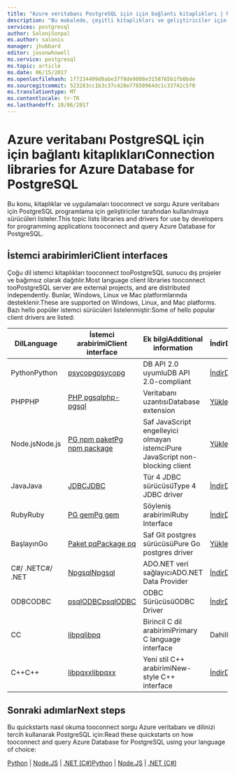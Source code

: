 ```yaml
---
title: "Azure veritabanı PostgreSQL için için bağlantı kitaplıkları | Microsoft Docs"
description: "Bu makalede, çeşitli kitaplıkları ve geliştiriciler için PostgreSQL uygulamaları tooconnect ve sorgu Azure veritabanı kodlama yaparken kullanabileceğiniz sürücüleri açıklanmaktadır."
services: postgresql
author: SaloniSonpal
ms.author: salonis
manager: jhubbard
editor: jasonwhowell
ms.service: postgresql
ms.topic: article
ms.date: 06/15/2017
ms.openlocfilehash: 1f7234499d8abe37f8de9008e3158765b1fb0bde
ms.sourcegitcommit: 523283cc1b3c37c428e77850964dc1c33742c5f0
ms.translationtype: MT
ms.contentlocale: tr-TR
ms.lasthandoff: 10/06/2017
---
```

# <a name="connection-libraries-for-azure-database-for-postgresql"></a><span data-ttu-id="cf7a1-103">Azure veritabanı PostgreSQL için için bağlantı kitaplıkları</span><span class="sxs-lookup"><span data-stu-id="cf7a1-103">Connection libraries for Azure Database for PostgreSQL</span></span>
<span data-ttu-id="cf7a1-104">Bu konu, kitaplıklar ve uygulamaları tooconnect ve sorgu Azure veritabanı için PostgreSQL programlama için geliştiriciler tarafından kullanılmaya sürücüleri listeler.</span><span class="sxs-lookup"><span data-stu-id="cf7a1-104">This topic lists libraries and drivers for use by developers for programming applications tooconnect and query Azure Database for PostgreSQL.</span></span>

## <a name="client-interfaces"></a><span data-ttu-id="cf7a1-105">İstemci arabirimleri</span><span class="sxs-lookup"><span data-stu-id="cf7a1-105">Client interfaces</span></span>
<span data-ttu-id="cf7a1-106">Çoğu dil istemci kitaplıkları tooconnect tooPostgreSQL sunucu dış projeler ve bağımsız olarak dağıtılır.</span><span class="sxs-lookup"><span data-stu-id="cf7a1-106">Most language client libraries tooconnect tooPostgreSQL server are external projects, and are distributed independently.</span></span> <span data-ttu-id="cf7a1-107">Bunlar, Windows, Linux ve Mac platformlarında desteklenir.</span><span class="sxs-lookup"><span data-stu-id="cf7a1-107">These are supported on Windows, Linux, and Mac platforms.</span></span> <span data-ttu-id="cf7a1-108">Bazı hello popüler istemci sürücüleri listelenmiştir:</span><span class="sxs-lookup"><span data-stu-id="cf7a1-108">Some of hello popular client drivers are listed:</span></span>

| <span data-ttu-id="cf7a1-109">**Dil**</span><span class="sxs-lookup"><span data-stu-id="cf7a1-109">**Language**</span></span> | <span data-ttu-id="cf7a1-110">**İstemci arabirimi**</span><span class="sxs-lookup"><span data-stu-id="cf7a1-110">**Client interface**</span></span> | <span data-ttu-id="cf7a1-111">**Ek bilgi**</span><span class="sxs-lookup"><span data-stu-id="cf7a1-111">**Additional information**</span></span> | <span data-ttu-id="cf7a1-112">**İndir**</span><span class="sxs-lookup"><span data-stu-id="cf7a1-112">**Download**</span></span> |
|--------------|----------------------------------------------------------------|-------------------------------------|--------------------------------------------------------------------|
| <span data-ttu-id="cf7a1-113">Python</span><span class="sxs-lookup"><span data-stu-id="cf7a1-113">Python</span></span> | [<span data-ttu-id="cf7a1-114">psycopg</span><span class="sxs-lookup"><span data-stu-id="cf7a1-114">psycopg</span></span>](http://initd.org/psycopg/) | <span data-ttu-id="cf7a1-115">DB API 2.0 uyumlu</span><span class="sxs-lookup"><span data-stu-id="cf7a1-115">DB API 2.0-compliant</span></span> | [<span data-ttu-id="cf7a1-116">İndir</span><span class="sxs-lookup"><span data-stu-id="cf7a1-116">Download</span></span>](http://initd.org/psycopg/download/) |
| <span data-ttu-id="cf7a1-117">PHP</span><span class="sxs-lookup"><span data-stu-id="cf7a1-117">PHP</span></span> | [<span data-ttu-id="cf7a1-118">PHP pgsql</span><span class="sxs-lookup"><span data-stu-id="cf7a1-118">php-pgsql</span></span>](https://php.net/manual/en/book.pgsql.php) | <span data-ttu-id="cf7a1-119">Veritabanı uzantısı</span><span class="sxs-lookup"><span data-stu-id="cf7a1-119">Database extension</span></span> | [<span data-ttu-id="cf7a1-120">Yükleme</span><span class="sxs-lookup"><span data-stu-id="cf7a1-120">Install</span></span>](https://secure.php.net/manual/en/pgsql.installation.php) |
| <span data-ttu-id="cf7a1-121">Node.js</span><span class="sxs-lookup"><span data-stu-id="cf7a1-121">Node.js</span></span> | [<span data-ttu-id="cf7a1-122">PG npm paket</span><span class="sxs-lookup"><span data-stu-id="cf7a1-122">Pg npm package</span></span>](https://www.npmjs.com/package/pg) | <span data-ttu-id="cf7a1-123">Saf JavaScript engelleyici olmayan istemci</span><span class="sxs-lookup"><span data-stu-id="cf7a1-123">Pure JavaScript non-blocking client</span></span> | [<span data-ttu-id="cf7a1-124">Yükleme</span><span class="sxs-lookup"><span data-stu-id="cf7a1-124">Install</span></span>](https://www.npmjs.com/package/pg) |
| <span data-ttu-id="cf7a1-125">Java</span><span class="sxs-lookup"><span data-stu-id="cf7a1-125">Java</span></span> | [<span data-ttu-id="cf7a1-126">JDBC</span><span class="sxs-lookup"><span data-stu-id="cf7a1-126">JDBC</span></span>](http://jdbc.postgresql.org/) | <span data-ttu-id="cf7a1-127">Tür 4 JDBC sürücüsü</span><span class="sxs-lookup"><span data-stu-id="cf7a1-127">Type 4 JDBC driver</span></span> | [<span data-ttu-id="cf7a1-128">İndir</span><span class="sxs-lookup"><span data-stu-id="cf7a1-128">Download</span></span>](https://jdbc.postgresql.org/download.html)  |
| <span data-ttu-id="cf7a1-129">Ruby</span><span class="sxs-lookup"><span data-stu-id="cf7a1-129">Ruby</span></span> | [<span data-ttu-id="cf7a1-130">PG gem</span><span class="sxs-lookup"><span data-stu-id="cf7a1-130">Pg gem</span></span>](https://deveiate.org/code/pg/) | <span data-ttu-id="cf7a1-131">Söyleniş arabirimi</span><span class="sxs-lookup"><span data-stu-id="cf7a1-131">Ruby Interface</span></span> | [<span data-ttu-id="cf7a1-132">İndir</span><span class="sxs-lookup"><span data-stu-id="cf7a1-132">Download</span></span>](https://rubygems.org/downloads/pg-0.20.0.gem) |
| <span data-ttu-id="cf7a1-133">Başlayın</span><span class="sxs-lookup"><span data-stu-id="cf7a1-133">Go</span></span> | [<span data-ttu-id="cf7a1-134">Paket pq</span><span class="sxs-lookup"><span data-stu-id="cf7a1-134">Package pq</span></span>](https://godoc.org/github.com/lib/pq) | <span data-ttu-id="cf7a1-135">Saf Git postgres sürücüsü</span><span class="sxs-lookup"><span data-stu-id="cf7a1-135">Pure Go postgres driver</span></span> | [<span data-ttu-id="cf7a1-136">Yükleme</span><span class="sxs-lookup"><span data-stu-id="cf7a1-136">Install</span></span>](https://github.com/lib/pq/blob/master/README.md) |
| <span data-ttu-id="cf7a1-137">C\#/ .NET</span><span class="sxs-lookup"><span data-stu-id="cf7a1-137">C\#/ .NET</span></span> | [<span data-ttu-id="cf7a1-138">Npgsql</span><span class="sxs-lookup"><span data-stu-id="cf7a1-138">Npgsql</span></span>](http://www.npgsql.org/) | <span data-ttu-id="cf7a1-139">ADO.NET veri sağlayıcı</span><span class="sxs-lookup"><span data-stu-id="cf7a1-139">ADO.NET Data Provider</span></span> | [<span data-ttu-id="cf7a1-140">İndir</span><span class="sxs-lookup"><span data-stu-id="cf7a1-140">Download</span></span>](https://www.microsoft.com/net/) |
| <span data-ttu-id="cf7a1-141">ODBC</span><span class="sxs-lookup"><span data-stu-id="cf7a1-141">ODBC</span></span> | [<span data-ttu-id="cf7a1-142">psqlODBC</span><span class="sxs-lookup"><span data-stu-id="cf7a1-142">psqlODBC</span></span>](https://odbc.postgresql.org/) | <span data-ttu-id="cf7a1-143">ODBC Sürücüsü</span><span class="sxs-lookup"><span data-stu-id="cf7a1-143">ODBC Driver</span></span> | [<span data-ttu-id="cf7a1-144">İndir</span><span class="sxs-lookup"><span data-stu-id="cf7a1-144">Download</span></span>](http://www.postgresql.org/ftp/odbc/versions/) |
| <span data-ttu-id="cf7a1-145">C</span><span class="sxs-lookup"><span data-stu-id="cf7a1-145">C</span></span> | [<span data-ttu-id="cf7a1-146">libpq</span><span class="sxs-lookup"><span data-stu-id="cf7a1-146">libpq</span></span>](https://www.postgresql.org/docs/9.6/static/libpq.html) | <span data-ttu-id="cf7a1-147">Birincil C dil arabirimi</span><span class="sxs-lookup"><span data-stu-id="cf7a1-147">Primary C language interface</span></span> | <span data-ttu-id="cf7a1-148">Dahil</span><span class="sxs-lookup"><span data-stu-id="cf7a1-148">Included</span></span> |
| <span data-ttu-id="cf7a1-149">C++</span><span class="sxs-lookup"><span data-stu-id="cf7a1-149">C++</span></span> | [<span data-ttu-id="cf7a1-150">libpqxx</span><span class="sxs-lookup"><span data-stu-id="cf7a1-150">libpqxx</span></span>](http://pqxx.org/) | <span data-ttu-id="cf7a1-151">Yeni stil C++ arabirimi</span><span class="sxs-lookup"><span data-stu-id="cf7a1-151">New-style C++ interface</span></span> | [<span data-ttu-id="cf7a1-152">İndir</span><span class="sxs-lookup"><span data-stu-id="cf7a1-152">Download</span></span>](http://pqxx.org/download/software/) |

## <a name="next-steps"></a><span data-ttu-id="cf7a1-153">Sonraki adımlar</span><span class="sxs-lookup"><span data-stu-id="cf7a1-153">Next steps</span></span>
<span data-ttu-id="cf7a1-154">Bu quickstarts nasıl okuma tooconnect sorgu Azure veritabanı ve dilinizi tercih kullanarak PostgreSQL için:</span><span class="sxs-lookup"><span data-stu-id="cf7a1-154">Read these quickstarts on how tooconnect and query Azure Database for PostgreSQL using your language of choice:</span></span>

<span data-ttu-id="cf7a1-155">[Python](./connect-python.md) | [Node.JS](./connect-nodejs.md) | [.NET (C#)](./connect-csharp.md)</span><span class="sxs-lookup"><span data-stu-id="cf7a1-155">[Python](./connect-python.md) | [Node.JS](./connect-nodejs.md) | [.NET (C#)](./connect-csharp.md)</span></span>
